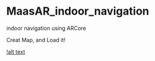 # MaasAR_indoor_navigation
indoor navigation using ARCore

Creat Map, and Load it!

[!alt text](demo.jpg) 
